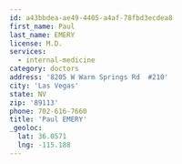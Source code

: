 ```yaml
---
id: a43bbdea-ae49-4405-a4af-78fbd3ecdea8
first_name: Paul
last_name: EMERY
license: M.D.
services:
  - internal-medicine
category: doctors
address: '8205 W Warm Springs Rd  #210'
city: 'Las Vegas'
state: NV
zip: '89113'
phone: 702-616-7660
title: 'Paul EMERY'
_geoloc:
  lat: 36.0571
  lng: -115.188
---
```

